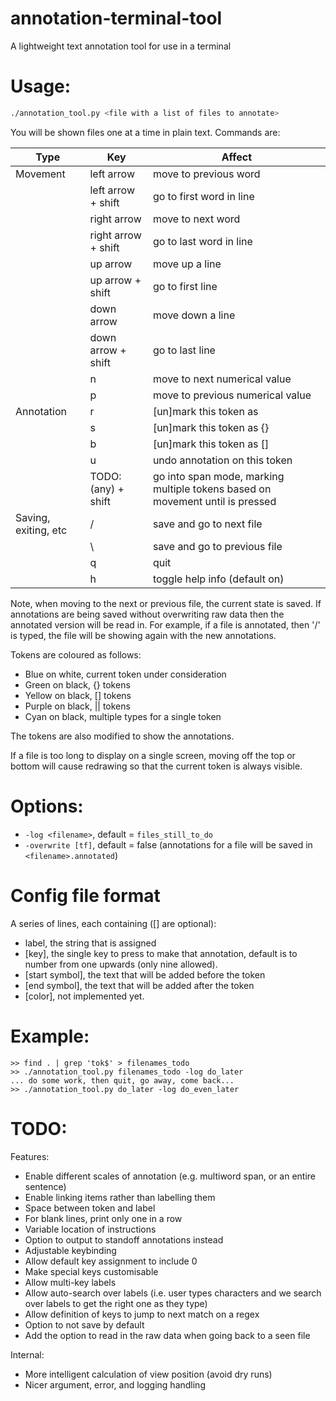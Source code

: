 # annotation-terminal-tool

A lightweight text annotation tool for use in a terminal

# Usage:

```sh
./annotation_tool.py <file with a list of files to annotate>
```

You will be shown files one at a time in plain text. Commands are:

Type                 | Key                  | Affect
-------------------- | -------------------- | ------
Movement             | left arrow           | move to previous word
                     | left arrow + shift   | go to first word in line
                     | right arrow          | move to next word
                     | right arrow + shift  | go to last word in line
                     | up arrow             | move up a line
                     | up arrow + shift     | go to first line
                     | down arrow           | move down a line
                     | down arrow + shift   | go to last line
                     | n                    | move to next numerical value
                     | p                    | move to previous numerical value
Annotation           | r                    | [un]mark this token as ||
                     | s                    | [un]mark this token as {}
                     | b                    | [un]mark this token as []
                     | u                    | undo annotation on this token
                     | TODO: (any) + shift  | go into span mode, marking multiple tokens based on movement until <enter> is pressed
Saving, exiting, etc | /                    | save and go to next file
                     | \                    | save and go to previous file
                     | q                    | quit
                     | h                    | toggle help info (default on)

Note, when moving to the next or previous file, the current state is saved.
If annotations are being saved without overwriting raw data then the annotated version will be read in.
For example, if a file is annotated, then '/\' is typed, the file will be showing again with the new annotations.

Tokens are coloured as follows:

 - Blue on white, current token under consideration
 - Green on black, {} tokens
 - Yellow on black, [] tokens
 - Purple on black, || tokens
 - Cyan on black, multiple types for a single token

The tokens are also modified to show the annotations.

If a file is too long to display on a single screen, moving off the top or
bottom will cause redrawing so that the current token is always visible.

# Options:

 - `-log <filename>`, default = `files_still_to_do`
 - `-overwrite [tf]`, default = false (annotations for a file will be saved in `<filename>.annotated`)

# Config file format

A series of lines, each containing ([] are optional):

 - label, the string that is assigned
 - [key], the single key to press to make that annotation, default is to
 	 number from one upwards (only nine allowed).
 - [start symbol], the text that will be added before the token
 - [end symbol], the text that will be added after the token
 - [color], not implemented yet.

# Example:

```
>> find . | grep 'tok$' > filenames_todo
>> ./annotation_tool.py filenames_todo -log do_later
... do some work, then quit, go away, come back...
>> ./annotation_tool.py do_later -log do_even_later
```

# TODO:

Features:
 - Enable different scales of annotation (e.g. multiword span, or an entire sentence)
 - Enable linking items rather than labelling them
 - Space between token and label
 - For blank lines, print only one in a row
 - Variable location of instructions
 - Option to output to standoff annotations instead
 - Adjustable keybinding
 - Allow default key assignment to include 0
 - Make special keys customisable
 - Allow multi-key labels
 - Allow auto-search over labels (i.e. user types characters and we search over labels to get the right one as they type)
 - Allow definition of keys to jump to next match on a regex
 - Option to not save by default
 - Add the option to read in the raw data when going back to a seen file

Internal:
 - More intelligent calculation of view position (avoid dry runs)
 - Nicer argument, error, and logging handling
